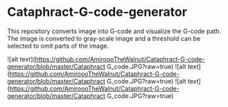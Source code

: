 # Cataphract-G-code-generator
This repository converts image into G-code and visualize the G-code path. The image is converted to gray-scale image and a threshold can be selected to omit parts of the image.  

![alt text](https://github.com/AmiroooTheWalnut/Cataphract-G-code-generator/blob/master/Cataphract G_code.JPG?raw=true)
![alt text](https://github.com/AmiroooTheWalnut/Cataphract-G-code-generator/blob/master/Cataphract G_code.JPG?raw=true)
![alt text](https://github.com/AmiroooTheWalnut/Cataphract-G-code-generator/blob/master/Cataphract G_code.JPG?raw=true)
